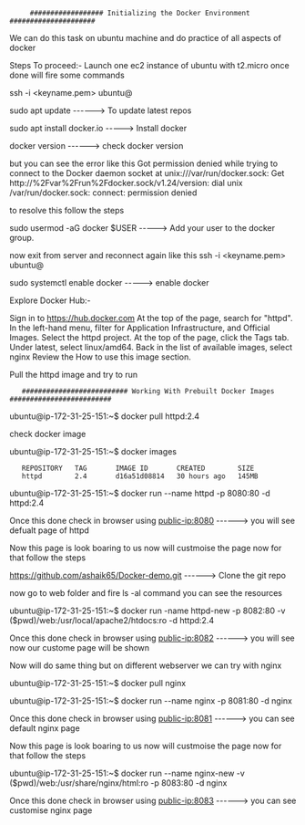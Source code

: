 
         ################## Initializing the Docker Environment #####################

We can do this task on ubuntu machine and do practice of all aspects of docker 

Steps To proceed:-
Launch one ec2 instance of ubuntu with t2.micro once done will fire some commands

ssh -i <keyname.pem> ubuntu@<public-ip>

sudo apt update ------> To update latest repos

sudo apt install docker.io -----> Install docker 

docker version ------> check docker version 

but you can see the error like this Got permission denied while trying to connect to the Docker daemon socket at unix:///var/run/docker.sock: Get http://%2Fvar%2Frun%2Fdocker.sock/v1.24/version: dial unix /var/run/docker.sock: connect: permission denied

to resolve this follow the steps

sudo usermod -aG docker $USER -----> Add your user to the docker group.

now exit from server and reconnect again like this
ssh -i <keyname.pem> ubuntu@<public-ip>

sudo systemctl enable docker -----> enable docker 

Explore Docker Hub:- 

Sign in to https://hub.docker.com
At the top of the page, search for "httpd".
In the left-hand menu, filter for Application Infrastructure, and Official Images.
Select the httpd project.
At the top of the page, click the Tags tab.
Under latest, select linux/amd64.
Back in the list of available images, select nginx
Review the How to use this image section.

Pull the httpd image and try to run 

       ########################## Working With Prebuilt Docker Images #########################


ubuntu@ip-172-31-25-151:~$ docker pull httpd:2.4

check docker image

ubuntu@ip-172-31-25-151:~$ docker images

       REPOSITORY   TAG       IMAGE ID       CREATED        SIZE
       httpd        2.4       d16a51d08814   30 hours ago   145MB

ubuntu@ip-172-31-25-151:~$ docker run --name httpd -p 8080:80 -d httpd:2.4

Once this done check in browser using <public-ip:8080> ------> you will see defualt page of httpd

Now this page is look boaring to us now will custmoise the page now for that follow the steps

https://github.com/ashaik65/Docker-demo.git ------> Clone the git repo

now go to web folder and fire ls -al command you can see the resources 

ubuntu@ip-172-31-25-151:~$ docker run -name httpd-new -p 8082:80 -v ($pwd)/web:/usr/local/apache2/htdocs:ro -d httpd:2.4   

Once this done check in browser using <public-ip:8082> ------> you will see now our custome page will be shown

Now will do same thing but on different webserver we can try with nginx

ubuntu@ip-172-31-25-151:~$  docker pull nginx

ubuntu@ip-172-31-25-151:~$ docker run --name nginx -p 8081:80 -d nginx

Once this done check in browser using <public-ip:8081> ------> you can see default nginx page

Now this page is look boaring to us now will custmoise the page now for that follow the steps

ubuntu@ip-172-31-25-151:~$ docker run --name nginx-new -v  ($pwd)/web:/usr/share/nginx/html:ro -p 8083:80 -d nginx


Once this done check in browser using <public-ip:8083> ------> you can see customise nginx page

